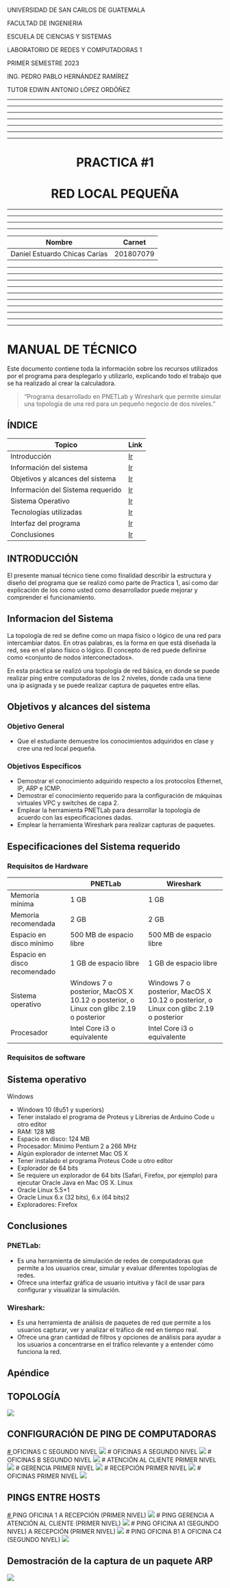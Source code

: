 <p>UNIVERSIDAD DE SAN CARLOS DE GUATEMALA</p>
<p>FACULTAD DE INGENIERIA</p>
<p>ESCUELA DE CIENCIAS Y SISTEMAS</p>
<p>LABORATORIO DE REDES Y COMPUTADORAS 1</p>
<p>PRIMER SEMESTRE 2023</p>
<p>ING. PEDRO PABLO HERNÁNDEZ RAMÍREZ</p>
<p>TUTOR EDWIN ANTONIO LÓPEZ ORDÓÑEZ</p>

---


---


---


---


---


---


---

<center> <h1>PRACTICA #1</h1> </center>
<center> <h1>RED LOCAL PEQUEÑA</h1> </center>



---


---


---


---



| Nombre   |      Carnet      |  
|----------|:-------------:|
| Daniel Estuardo Chicas Carías    | 201807079 | 


---


---


---


---




---


---


---


---


---



---

# <a name="nothing"></a>MANUAL DE TÉCNICO
Este documento contiene toda la información sobre los recursos utilizados por el programa para desplegarlo y utilizarlo, explicando todo el trabajo que se ha realizado al crear la calculadora.

>“Programa desarrollado en PNETLab y Wireshark que permite simular una topología de una red para un pequeño negocio de dos niveles.”
## <a name="intro" ></a>ÍNDICE

| Topico | Link |
| ------ | ------ |
| Introducción | [Ir](#intro) |
| Información del sistema | [Ir](#inf) |
| Objetivos y alcances del sistema| [Ir](#ob) |
| Información del Sistema requerido | [Ir](#sis) |
| Sistema Operativo | [Ir](#sis) |
| Tecnologías utilizadas | [Ir](#tech) |
| Interfaz del programa | [Ir](#inter) |
| Conclusiones | [Ir](#Conclu) |

## <a name="intro" ></a>INTRODUCCIÓN
El presente manual técnico tiene como finalidad describir la estructura y diseño del programa que se realizó como parte de Practica 1, así como dar explicación de los como usted como desarrollador puede mejorar y comprender el funcionamiento.

## <a name="inf"></a>Informacion del Sistema
La topología de red se define como un mapa físico o lógico de una red para intercambiar datos. En otras palabras, es la forma en que está diseñada la red, sea en el plano físico o lógico. El concepto de red puede definirse como «conjunto de nodos interconectados».

En esta práctica se realizó una topología de red básica, en donde se puede realizar ping entre computadoras de los 2 niveles, donde cada una tiene una ip asignada y se puede realizar captura de paquetes entre ellas.

## <a name="ob"></a>Objetivos y alcances del sistema

### Objetivo General
- Que el estudiante demuestre los conocimientos adquiridos en clase y cree una red local pequeña.
### Objetivos Específicos
- Demostrar el conocimiento adquirido respecto a los protocolos Ethernet, IP, ARP e ICMP.
- Demostrar el conocimiento requerido para la configuración de máquinas virtuales VPC y switches de capa 2.
- Emplear la herramienta PNETLab para desarrollar la topología de acuerdo con las especificaciones dadas.
- Emplear la herramienta Wireshark para realizar capturas de paquetes.

## <a name="sis"></a>Especificaciones del Sistema requerido

### <a name="sis"></a>Requisitos de Hardware 
|  | PNETLab | Wireshark |
| ------ | ------ | ------ |
|Memoria mínima|  1 GB| 1 GB|
|Memoria recomendada |  2 GB| 2 GB|
|Espacio en disco mínimo| 500 MB de espacio libre | 500 MB de espacio libre|
|Espacio en disco recomendado |  1 GB de espacio libre| 1 GB de espacio libre|
|Sistema operativo | Windows 7 o posterior, MacOS X 10.12 o posterior, o Linux con glibc 2.19 o posterior | Windows 7 o posterior, MacOS X 10.12 o posterior, o Linux con glibc 2.19 o posterior|
|Procesador | Intel Core i3 o equivalente | Intel Core i3 o equivalente|

### <a name="sis"></a>Requisitos de software
## <a name="sis"></a>Sistema operativo 
Windows
- Windows 10 (8u51 y superiors)
- Tener instalado el programa de Proteus y Librerias de Arduino Code u otro editor
- RAM: 128 MB
- Espacio en disco: 124 MB 
- Procesador: Mínimo Pentium 2 a 266 MHz 
- Algún explorador de internet
Mac OS X 
- Tener instalado el programa Proteus Code u otro editor
- Explorador de 64 bits 
- Se requiere un explorador de 64 bits (Safari, Firefox, por ejemplo) para ejecutar Oracle Java en Mac OS X.
Linux
- Oracle Linux 5.5+1 
- Oracle Linux 6.x (32 bits), 6.x (64 bits)2 
- Exploradores: Firefox

## <a name="Conclu"></a>Conclusiones


### PNETLab: 
- Es una herramienta de simulación de redes de computadoras que permite a los usuarios crear, simular y evaluar diferentes topologías de redes.
- Ofrece una interfaz gráfica de usuario intuitiva y fácil de usar para configurar y visualizar la simulación.
### Wireshark:
- Es una herramienta de análisis de paquetes de red que permite a los usuarios capturar, ver y analizar el tráfico de red en tiempo real.
- Ofrece una gran cantidad de filtros y opciones de análisis para ayudar a los usuarios a concentrarse en el tráfico relevante y a entender cómo funciona la red.

## <a name="Conclu"></a>Apéndice

<p align="center">
  
## <a></a>TOPOLOGÍA
  <a href="#"><img src="./Capturas/Topología.PNG"/></a>

  
## <a></a>CONFIGURACIÓN DE PING DE COMPUTADORAS 
  <a href="#">
     # <a></a>OFICINAS C SEGUNDO NIVEL 
    <img src="./Capturas/configuraciónIP_OficinasC 2do nivel.PNG"/>
     # <a></a>OFICINAS A SEGUNDO NIVEL 
    <img src="./Capturas/configuraciónIP_OficinasA 2do nivel.PNG"/>
     # <a></a>OFICINAS B SEGUNDO NIVEL 
    <img src="./Capturas/configuraciónIP_OficinasB 2do nivel.PNG"/>
     # <a></a>ATENCIÓN AL CLIENTE PRIMER NIVEL 
    <img src="./Capturas/configuraciónIP_AtenciónCliente 1er nivel.PNG"/>
     # <a></a>GERENCIA PRIMER NIVEL
    <img src="./Capturas/configuraciónIP_Gerencia 1er nivel.PNG"/>
     # <a></a>RECEPCIÓN PRIMER NIVEL 
    <img src="./Capturas/configuraciónIP_Recepción 1er nivel.PNG"/>
     # <a></a>OFICINAS PRIMER NIVEL 
    <img src="./Capturas/configuraciónIP_Oficina 1er nivel.PNG"/>
  </a>
  
## <a></a> PINGS ENTRE HOSTS
  <a href="#">
     # <a></a>PING OFICINA 1 A RECEPCIÓN (PRIMER NIVEL)
    <img src="./Capturas/ping-Oficina1_Recepción.PNG"/> 
     # <a></a>PING GERENCIA A ATENCIÓN AL CLIENTE (PRIMER NIVEL)
    <img src="./Capturas/ping-Gerencia_AtencionCliente1.PNG"/>  
     # <a></a>PING OFICINA A1 (SEGUNDO NIVEL) A RECEPCIÓN (PRIMER NIVEL)
    <img src="./Capturas/ping-OficinaA1_Recepción1erNivel.PNG"/> 
     # <a></a>PING OFICINA B1 A OFICINA C4 (SEGUNDO NIVEL)
    <img src="./Capturas/ping-OficinaB1_OficinaC4.PNG"/> 
  </a>
  
## <a></a> Demostración de la captura de un paquete ARP 
  
  <a href="#"> 
    <img src="./Capturas/arp_OficinaB1_OficinaC4.PNG"/> 
  </a>
</p>

